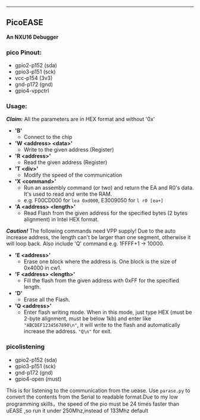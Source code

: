 
---

## PicoEASE
**An NXU16 Debugger**

### pico Pinout:
- gpio2-p152 (sda)
- gpio3-p151 (sck)
- vcc-p154 (3v3)
- gnd-p172 (gnd)
- gpio4-vppctrl

### Usage:
***Claim:*** All the parameters are in HEX format and without '0x'
- **'B'**
  - Connect to the chip
- **'W \<address\> \<data\>'**
  - Write to the given address (Register)
- **'R \<address\>'**
  - Read the given address (Register)
- **'T \<div\>'**
  - Modify the speed of the communication
- **'X \<command\>'**
  - Run an assembly command (or two) and return the EA and R0's data. It's used to read and write the RAM.
  - e.g. F00CD000 for `lea 0xd000`, E3009050 for `l r0 [ea+]`
- **'A \<address\> \<length\>'**
  - Read Flash from the given address for the specified bytes (2 bytes alignment) in Intel HEX format.
  
***Caution!*** The following commands need VPP supply! Due to the auto increase address, the length can't be larger than one segment, otherwise it will loop back. Also include 'Q' command e.g. 1FFFF+1 -> 10000.
- **'E \<address\>'**
  - Erase one block where the address is. One block is the size of 0x4000 in cw1.
- **'F \<address\> \<length\>'**
  - Fill the flash from the given address with 0xFF for the specified length.
- **'D'**
  - Erase all the Flash.
- **'Q \<address\>'**
  - Enter flash writing mode. When in this mode, just type HEX (must be 2-byte alignment, must be below 1kb) and enter like `"ABCDEF1234567890\n"`, it will write to the flash and automatically increase the address. `"Q\n"` for exit.

### picolistening
- gpio2-p152 (sda)
- gpio3-p151 (sck)
- gnd-p172 (gnd)
- gpio4-open (must)

This is for listening to the communication from the uease. Use `parase.py` to convert the contents from the Serial to readable format.Due to my low programming skills，the speed of the pio must be 24 times faster than uEASE ,so run it under 250Mhz,instead of 133Mhz default
